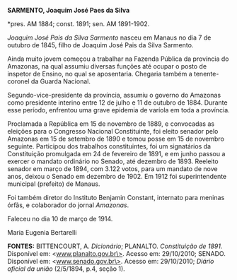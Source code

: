 **SARMENTO, Joaquim José Paes da Silva**

\*pres. AM 1884; const. 1891; sen. AM 1891-1902.

*Joaquim José Pais da Silva Sarmento* nasceu em Manaus no dia 7 de
outubro de 1845, filho de Joaquim José Pais da Silva Sarmento.

Ainda muito jovem começou a trabalhar na Fazenda Pública da província do
Amazonas, na qual assumiu diversas funções até ocupar o posto de
inspetor de Ensino, no qual se aposentaria. Chegaria também a
tenente-coronel da Guarda Nacional.

Segundo-vice-presidente da província, assumiu o governo do Amazonas como
presidente interino entre 12 de julho e 11 de outubro de 1884. Durante
esse período, enfrentou uma grave epidemia de varíola em toda a
província.

Proclamada a República em 15 de novembro de 1889, e convocadas as
eleições para o Congresso Nacional Constituinte, foi eleito senador pelo
Amazonas em 15 de setembro de 1890 e tomou posse em 15 de novembro
seguinte. Participou dos trabalhos constituintes, foi um signatários da
Constituição promulgada em 24 de fevereiro de 1891, e em junho passou a
exercer o mandato ordinário no Senado, até dezembro de 1893. Reeleito
senador em março de 1894, com 3.122 votos, para um mandato de nove anos,
deixou o Senado em dezembro de 1902. Em 1912 foi superintendente
municipal (prefeito) de Manaus.

Foi também diretor do Instituto Benjamin Constant, internato para
meninas órfãs, e colaborador do jornal *Amazonas*.

Faleceu no dia 10 de março de 1914.

Maria Eugenia Bertarelli

**FONTES:** BITTENCOURT, A. *Dicionário*; PLANALTO. *Constituição de
1891.* Disponível em: \<www.planalto.gov.br\>. Acesso em: 29/10/2010;
SENADO. Disponível em: \<www.senado.gov.br\>. Acesso em: 29/10/2010;
*Diário oficial da união* (2/5/1894, p.4, seção 1).
